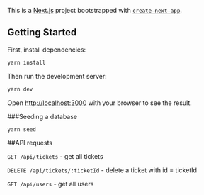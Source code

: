 This is a [Next.js](https://nextjs.org/) project bootstrapped with [`create-next-app`](https://github.com/vercel/next.js/tree/canary/packages/create-next-app).

## Getting Started

First, install dependencies:

```bash
yarn install
```

Then run the development server:

```bash
yarn dev
```

Open [http://localhost:3000](http://localhost:3000) with your browser to see the result.

###Seeding a database

```bash
yarn seed
```

##API requests

`GET /api/tickets` - get all tickets

`DELETE /api/tickets/:ticketId` - delete a ticket with id = ticketId

`GET /api/users` - get all users
